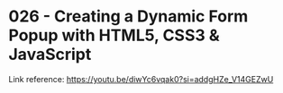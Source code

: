 # 026 - Creating a Dynamic Form Popup with HTML5, CSS3 & JavaScript

Link reference: https://youtu.be/diwYc6vqak0?si=addgHZe_V14GEZwU
